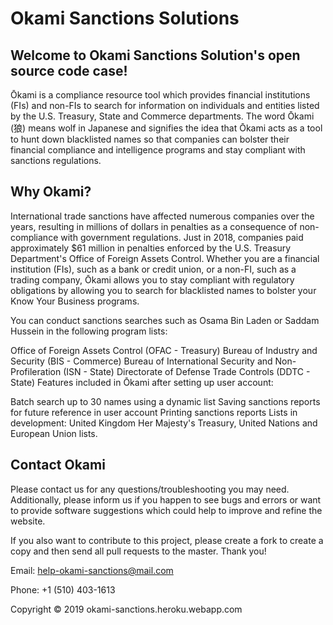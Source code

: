 # Okami Sanctions Solutions

## Welcome to Okami Sanctions Solution's open source code case!

Ōkami is a compliance resource tool which provides financial institutions (FIs) and non-FIs to search for information on individuals and entities listed by the U.S. Treasury, State and Commerce departments. The word Ōkami (狼) means wolf in Japanese and signifies the idea that Ōkami acts as a tool to hunt down blacklisted names so that companies can bolster their financial compliance and intelligence programs and stay compliant with sanctions regulations.

## Why Okami?
International trade sanctions have affected numerous companies over the years, resulting in millions of dollars in penalties as a consequence of non-compliance with government regulations. Just in 2018, companies paid approximately $61 million in penalties enforced by the U.S. Treasury Department's Office of Foreign Assets Control. Whether you are a financial institution (FIs), such as a bank or credit union, or a non-FI, such as a trading company, Ōkami allows you to stay compliant with regulatory obligations by allowing you to search for blacklisted names to bolster your Know Your Business programs.

You can conduct sanctions searches such as Osama Bin Laden or Saddam Hussein in the following program lists:

Office of Foreign Assets Control (OFAC - Treasury)
Bureau of Industry and Security (BIS - Commerce)
Bureau of International Security and Non-Profileration (ISN - State)
Directorate of Defense Trade Controls (DDTC - State)
Features included in Ōkami after setting up user account:

Batch search up to 30 names using a dynamic list
Saving sanctions reports for future reference in user account
Printing sanctions reports
Lists in development: United Kingdom Her Majesty's Treasury, United Nations and European Union lists.

## Contact Okami
Please contact us for any questions/troubleshooting you may need. Additionally, please inform us if you happen to see bugs and errors or want to provide software suggestions which could help to improve and refine the website. 

If you also want to contribute to this project, please create a fork to create a copy and then send all pull requests to the master. Thank you!

Email: help-okami-sanctions@mail.com

Phone: +1 (510) 403-1613


Copyright © 2019 okami-sanctions.heroku.webapp.com